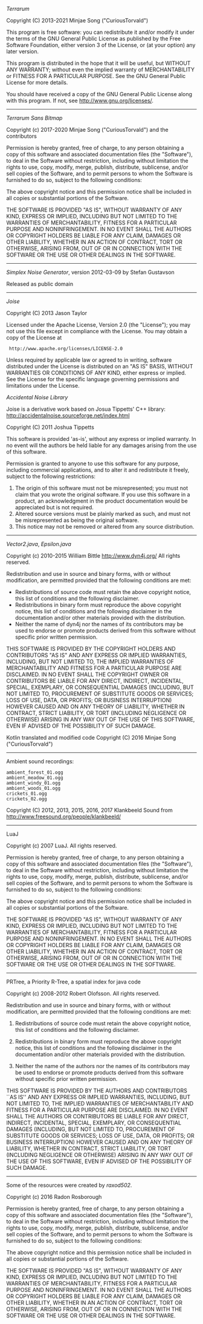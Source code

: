 *Terrarum*

Copyright (C) 2013-2021 Minjae Song ("CuriousTorvald")

This program is free software: you can redistribute it and/or modify
it under the terms of the GNU General Public License as published by
the Free Software Foundation, either version 3 of the License, or
(at your option) any later version.

This program is distributed in the hope that it will be useful,
but WITHOUT ANY WARRANTY; without even the implied warranty of
MERCHANTABILITY or FITNESS FOR A PARTICULAR PURPOSE.  See the
GNU General Public License for more details.

You should have received a copy of the GNU General Public License
along with this program.  If not, see <http://www.gnu.org/licenses/>.

----

*Terrarum Sans Bitmap*

Copyright (c) 2017-2020 Minjae Song ("CuriousTorvald") and the contributors

Permission is hereby granted, free of charge, to any person obtaining a copy
of this software and associated documentation files (the "Software"), to deal
in the Software without restriction, including without limitation the rights
to use, copy, modify, merge, publish, distribute, sublicense, and/or sell
copies of the Software, and to permit persons to whom the Software is
furnished to do so, subject to the following conditions:

The above copyright notice and this permission notice shall be included in
all copies or substantial portions of the Software.

THE SOFTWARE IS PROVIDED "AS IS", WITHOUT WARRANTY OF ANY KIND, EXPRESS OR
IMPLIED, INCLUDING BUT NOT LIMITED TO THE WARRANTIES OF MERCHANTABILITY,
FITNESS FOR A PARTICULAR PURPOSE AND NONINFRINGEMENT. IN NO EVENT SHALL THE
AUTHORS OR COPYRIGHT HOLDERS BE LIABLE FOR ANY CLAIM, DAMAGES OR OTHER
LIABILITY, WHETHER IN AN ACTION OF CONTRACT, TORT OR OTHERWISE, ARISING FROM,
OUT OF OR IN CONNECTION WITH THE SOFTWARE OR THE USE OR OTHER DEALINGS IN
THE SOFTWARE.

----

*Simplex Noise Generator*, version 2012-03-09 by Stefan Gustavson

Released as public domain
  
----
  
*Joise*

Copyright (C) 2013 Jason Taylor

Licensed under the Apache License, Version 2.0 (the "License");
you may not use this file except in compliance with the License.
You may obtain a copy of the License at

     http://www.apache.org/licenses/LICENSE-2.0

Unless required by applicable law or agreed to in writing, software
distributed under the License is distributed on an "AS IS" BASIS,
WITHOUT WARRANTIES OR CONDITIONS OF ANY KIND, either express or implied.
See the License for the specific language governing permissions and
limitations under the License.

*Accidental Noise Library*

Joise is a derivative work based on Josua Tippetts' C++ library:
<http://accidentalnoise.sourceforge.net/index.html>

Copyright (C) 2011 Joshua Tippetts

  This software is provided 'as-is', without any express or implied
  warranty.  In no event will the authors be held liable for any damages
  arising from the use of this software.

  Permission is granted to anyone to use this software for any purpose,
  including commercial applications, and to alter it and redistribute it
  freely, subject to the following restrictions:

  1. The origin of this software must not be misrepresented; you must not
     claim that you wrote the original software. If you use this software
     in a product, an acknowledgment in the product documentation would be
     appreciated but is not required.
  2. Altered source versions must be plainly marked as such, and must not be
     misrepresented as being the original software.
  3. This notice may not be removed or altered from any source distribution.

----

*Vector2.java*, *Epsilon.java*

Copyright (c) 2010-2015 William Bittle  <http://www.dyn4j.org/>
All rights reserved.
  
Redistribution and use in source and binary forms, with or without modification, are permitted
provided that the following conditions are met:
   
* Redistributions of source code must retain the above copyright notice, this list of conditions
  and the following disclaimer.
* Redistributions in binary form must reproduce the above copyright notice, this list of conditions
  and the following disclaimer in the documentation and/or other materials provided with the
  distribution.
* Neither the name of dyn4j nor the names of its contributors may be used to endorse or
  promote products derived from this software without specific prior written permission.

THIS SOFTWARE IS PROVIDED BY THE COPYRIGHT HOLDERS AND CONTRIBUTORS "AS IS" AND ANY EXPRESS OR
IMPLIED WARRANTIES, INCLUDING, BUT NOT LIMITED TO, THE IMPLIED WARRANTIES OF MERCHANTABILITY AND
FITNESS FOR A PARTICULAR PURPOSE ARE DISCLAIMED. IN NO EVENT SHALL THE COPYRIGHT OWNER OR
CONTRIBUTORS BE LIABLE FOR ANY DIRECT, INDIRECT, INCIDENTAL, SPECIAL, EXEMPLARY, OR CONSEQUENTIAL
DAMAGES (INCLUDING, BUT NOT LIMITED TO, PROCUREMENT OF SUBSTITUTE GOODS OR SERVICES; LOSS OF USE,
DATA, OR PROFITS; OR BUSINESS INTERRUPTION) HOWEVER CAUSED AND ON ANY THEORY OF LIABILITY, WHETHER
IN CONTRACT, STRICT LIABILITY, OR TORT (INCLUDING NEGLIGENCE OR OTHERWISE) ARISING IN ANY WAY OUT
OF THE USE OF THIS SOFTWARE, EVEN IF ADVISED OF THE POSSIBILITY OF SUCH DAMAGE.
      
Kotlin translated and modified code Copyright (C) 2016 Minjae Song ("CuriousTorvald")
  
----

Ambient sound recordings:

    ambient_forest_01.ogg
    ambient_meadow_01.ogg
    ambient_windy_01.ogg
    ambient_woods_01.ogg
    crickets_01.ogg
    crickets_02.ogg

Copyright (C) 2012, 2013, 2015, 2016, 2017 Klankbeeld
Sound from <http://www.freesound.org/people/klankbeeld/>

----

LuaJ

Copyright (c) 2007 LuaJ. All rights reserved.

Permission is hereby granted, free of charge, to any person obtaining a copy
of this software and associated documentation files (the "Software"), to deal
in the Software without restriction, including without limitation the rights
to use, copy, modify, merge, publish, distribute, sublicense, and/or sell
copies of the Software, and to permit persons to whom the Software is
furnished to do so, subject to the following conditions:

The above copyright notice and this permission notice shall be included in
all copies or substantial portions of the Software.

THE SOFTWARE IS PROVIDED "AS IS", WITHOUT WARRANTY OF ANY KIND, EXPRESS OR
IMPLIED, INCLUDING BUT NOT LIMITED TO THE WARRANTIES OF MERCHANTABILITY,
FITNESS FOR A PARTICULAR PURPOSE AND NONINFRINGEMENT. IN NO EVENT SHALL THE
AUTHORS OR COPYRIGHT HOLDERS BE LIABLE FOR ANY CLAIM, DAMAGES OR OTHER
LIABILITY, WHETHER IN AN ACTION OF CONTRACT, TORT OR OTHERWISE, ARISING FROM,
OUT OF OR IN CONNECTION WITH THE SOFTWARE OR THE USE OR OTHER DEALINGS IN
THE SOFTWARE.

----

PRTree, a Priority R-Tree, a spatial index for java code

Copyright (c) 2008-2012 Robert Olofsson.
All rights reserved. 

Redistribution and use in source and binary forms, with or without 
modification, are permitted provided that the following conditions 
are met: 

1. Redistributions of source code must retain the above copyright 
   notice, this list of conditions and the following disclaimer. 

2. Redistributions in binary form must reproduce the above copyright 
   notice, this list of conditions and the following disclaimer in the 
   documentation and/or other materials provided with the distribution. 

3. Neither the name of the authors nor the names of its contributors 
   may be used to endorse or promote products derived from this software 
   without specific prior written permission. 

THIS SOFTWARE IS PROVIDED BY THE AUTHORS AND CONTRIBUTORS ``AS IS'' AND 
ANY EXPRESS OR IMPLIED WARRANTIES, INCLUDING, BUT NOT LIMITED TO, THE 
IMPLIED WARRANTIES OF MERCHANTABILITY AND FITNESS FOR A PARTICULAR PURPOSE 
ARE DISCLAIMED.  IN NO EVENT SHALL THE AUTHORS OR CONTRIBUTORS BE LIABLE 
FOR ANY DIRECT, INDIRECT, INCIDENTAL, SPECIAL, EXEMPLARY, OR CONSEQUENTIAL 
DAMAGES (INCLUDING, BUT NOT LIMITED TO, PROCUREMENT OF SUBSTITUTE GOODS 
OR SERVICES; LOSS OF USE, DATA, OR PROFITS; OR BUSINESS INTERRUPTION) 
HOWEVER CAUSED AND ON ANY THEORY OF LIABILITY, WHETHER IN CONTRACT, STRICT 
LIABILITY, OR TORT (INCLUDING NEGLIGENCE OR OTHERWISE) ARISING IN ANY WAY 
OUT OF THE USE OF THIS SOFTWARE, EVEN IF ADVISED OF THE POSSIBILITY OF 
SUCH DAMAGE.

----

Some of the resources were created by _raxod502_.

Copyright (c) 2016 Radon Rosborough

Permission is hereby granted, free of charge, to any person obtaining a copy
of this software and associated documentation files (the "Software"), to deal
in the Software without restriction, including without limitation the rights
to use, copy, modify, merge, publish, distribute, sublicense, and/or sell
copies of the Software, and to permit persons to whom the Software is
furnished to do so, subject to the following conditions:

The above copyright notice and this permission notice shall be included in
all copies or substantial portions of the Software.

THE SOFTWARE IS PROVIDED "AS IS", WITHOUT WARRANTY OF ANY KIND, EXPRESS OR
IMPLIED, INCLUDING BUT NOT LIMITED TO THE WARRANTIES OF MERCHANTABILITY,
FITNESS FOR A PARTICULAR PURPOSE AND NONINFRINGEMENT. IN NO EVENT SHALL THE
AUTHORS OR COPYRIGHT HOLDERS BE LIABLE FOR ANY CLAIM, DAMAGES OR OTHER
LIABILITY, WHETHER IN AN ACTION OF CONTRACT, TORT OR OTHERWISE, ARISING FROM,
OUT OF OR IN CONNECTION WITH THE SOFTWARE OR THE USE OR OTHER DEALINGS IN
THE SOFTWARE.
